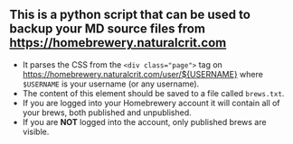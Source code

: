## This is a python script that can be used to backup your MD source files from https://homebrewery.naturalcrit.com

- It parses the CSS from the `<div class="page">` tag on https://homebrewery.naturalcrit.com/user/${USERNAME} where `$USERNAME` is your username (or any username).  
- The content of this element should be saved to a file called `brews.txt`.  
- If you are logged into your Homebrewery account it will contain all of your brews, both published and unpublished.  
- If you are **NOT** logged into the account, only published brews are visible.

